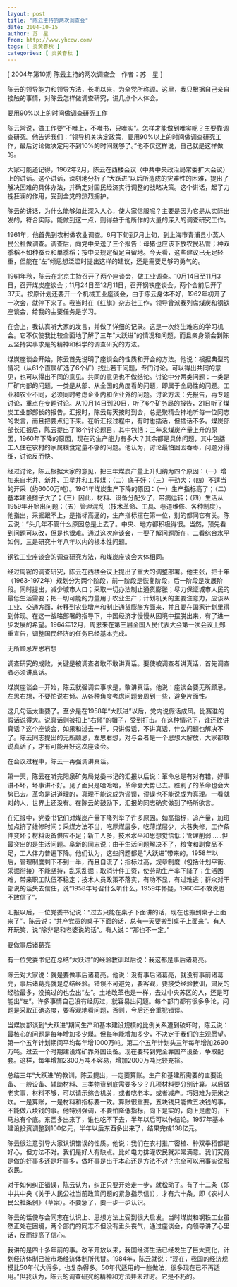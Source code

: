 ```yaml
---
layout: post
title: "陈云主持的两次调查会"
date: 2004-10-15
author: 苏　星
from: http://www.yhcqw.com/
tags: [ 炎黄春秋 ]
categories: [ 炎黄春秋 ]
---
```



[ 2004年第10期 陈云主持的两次调查会　作者：苏　星 ]

陈云的领导能力和领导方法，长期以来，为全党所称颂。这里，我只根据自己亲自接触的事情，对陈云怎样做调查研究，讲几点个人体会。

要用90%以上的时间做调查研究工作


陈云常说，做工作要“不唯上，不唯书，只唯实”。怎样才能做到唯实呢？主要靠调查研究。他告诉我们：“领导机关决定政策，要用90%以上的时间做调查研究工作，最后讨论做决定用不到10%的时间就够了。”他不仅这样说，自己就是这样做的。


大家可能还记得，1962年2月，陈云在西楼会议（中共中央政治局常委扩大会议）上的讲话。这个讲话，深刻地分析了“大跃进”以后所造成的灾难性的困难，提出了解决困难的具体办法，并确定对国民经济实行调整的战略决策。这个讲话，起了力挽狂澜的作用，受到全党的热烈拥护。

陈云的讲话，为什么能够如此深入人心，使大家信服呢？主要是因为它是从实际出发的，符合实际。能做到这一点，则得益于他所作的大量的深入的调查研究工作。


1961年，他首先到农村做农业调查。6月下旬到7月上旬，到上海市青浦县小蒸人民公社做调查。调查后，向党中央送了三个报告：母猪也应该下放农民私管；种双季稻不如种蚕豆和单季稻；按中央规定留足自留地。今天看，这些建议已无足轻重，但能在“左”倾思想泛滥时提出这样的建议，还是需要足够的勇气的。


1961年秋，陈云在北京主持召开了两个座谈会，做工业调查。10月14日至11月3日，召开煤炭座谈会；11月24日至12月11日，召开钢铁座谈会。两个会前后开了37天。按原计划还要开一个机械工业座谈会，由于陈云身体不好，1962年初开了一次会，就停下来了。我当时在《红旗》杂志社工作，领导曾派我列席煤炭和钢铁座谈会，给我的主要任务是学习。


在会上，我认真听大家的发言，并做了详细的记录。这是一次终生难忘的学习机会。它不仅使我比较全面地了解了三年“大跃进”的情况和问题，而且亲身领会到陈云坚持实事求是的精神和科学的调查研究的方法。


煤炭座谈会开始，陈云首先说明了座谈会的性质和开会的方法。他说：根据典型的情况（从61个直属矿选了6个矿）找出若干问题，专门讨论。可以得出共同的意见，也可以得出不同的意见。共同的意见也不做结论。讨论中分两类问题：一类是厂矿内部的问题，一类是从部、从全国的角度看的问题，即属于全局性的问题。工业和农业不同，必须同时考虑企业内和企业外的问题。讨论方法：先报告，再专题讨论，重点在专题讨论。从10月14日到20日，听了6个矿务局的报告，21日听了煤炭工业部部长的报告。汇报时，陈云每天按时到会，总是聚精会神地听每一位同志的发言，而且把要点记下来。在听汇报过程中，有时也插话，但插话不多。煤炭部部长汇报后，陈云提出了18个讨论题目，其中包括：三年来煤炭产量上升的原因，1960年下降的原因，现在的生产能力有多大？其余都是具体问题，其中包括工人住在农村的家属粮食定量不够的问题。他认为，讨论最怕囫囵吞枣，问题分得细，讨论反而快。


经过讨论，陈云根据大家的意见，把三年煤炭产量上升归纳为四个原因：（一）增加来自老井、新井、卫星井和工程煤；（二）底子好；（三）干劲大；（四）不适当的开采（约6000万吨）。1961年煤炭生产下降的原因：（一）生产指标高了；（二）基本建设摊子大了；（三）因此，材料、设备分配少了，带病运转；（四）生活从1959年开始出问题；（五）管理混乱（技术革命、工具、巷道维修、各种制度）。他指出，采掘跟不上，是指标高逼的，生产指标摆在第一位，别的都同它有关。陈云说：“头几年不管什么原因总是上去了。中央、地方都积极得很。当然，预先看到问题可以改，但是也很难。通过这次座谈会，一要了解问题所在，二看综合水平如何，三是研究十年八年以内的根本性问题。

钢铁工业座谈会的调查研究方法，和煤炭座谈会大体相同。


经过周密的调查研究，陈云在西楼会议上提出了重大的调整部署。他主张，把十年（1963-1972年）规划分为两个阶段，前一阶段是恢复阶段，后一阶段是发展阶段。同时提出，减少城市人口；采取一切办法制止通货膨胀；尽力保证城市人民的最低生活需要；把一切可能的力量用于农业生产；计划机关的主要注意力，应该从工业、交通方面，转移到农业增产和制止通货膨胀方面来，并且要在国家计划里得到体现。在这一战略部署的指导下，中国经济才慢慢从困境中摆脱出来，有了进一步发展的希望。1964年12月，周恩来在第三届全国人民代表大会第一次会议上郑重宣告，调整国民经济的任务已经基本完成。

无所顾忌左思右想

调查研究的成败，关键是被调查者敢不敢讲真话。要使被调查者讲真话，首先调查者必须讲真话。

煤炭座谈会一开始，陈云就强调实事求是，敢讲真话。他说：座谈会要无所顾忌，左思右想，不要怕说右倾。从各种角度考虑问题会周到一些，避免片面性。


这几句话太重要了。至少是在1958年“大跃进”以后，党内说假话成风。比赛谁的假话说得大。说真话则被扣上“右倾”的帽子，受到打击。在这种情况下，谁还敢讲真话？这个座谈会，如果和过去一样，只讲假话，不讲真话，什么问题也解决不了。陈云同志提出的无所顾忌，左思右想，对与会者是一个思想大解放，大家都敢说真话了，才有可能开好这次座谈会。

在会议过程中，陈云一再强调讲真话。


第一天，陈云在听完阳泉矿务局党委书记的汇报以后说：革命总是有对有错，好事讲不坏，坏事讲不好。见了面只是哈哈哈，革命会大势已去。胜利了的革命也会大势已去。革命是讲道理的，真理不能说成为谬误，谬误也不能说成为真理。一看就对的人，世界上还没有。在陈云的鼓励下，汇报的同志确实做到了畅所欲言。


在汇报中，党委书记们对煤炭产量下降列举了许多原因。如高指标，追产量，加班加点挤了维修时间；采煤方法不当，吃厚煤层多，吃薄煤层少，大巷失修，工作条件变坏；材料设备供应不足；新工人多，技术水平和思想觉悟低；管理削弱……但最突出的是生活问题。阜新的同志说：由于生活问题解决不了，粮食和副食品不足，工人体力普遍下降。他们认为，这些问题都是“大跃进”带来的。1958年以后，管理制度剩下不到一半，而且自流了；指标过高，规章制度（包括计划平衡、采掘衔接）不能坚持，乱采乱掘；取消计件工资，使劳动生产率下降了；生活困难，带来职工队伍不稳定；技术人员政策不落实，有功不显，有过难逃；群众对干部说的话失去信任，说“1958年号召什么听什么，1959年怀疑，1960年不敢说也不敢信了”。


汇报以后，一位党委书记说：“过去只能在桌子下面讲的话，现在也搬到桌子上面来了”。陈云说：“共产党员的桌子下面的话，总有一天要搬到桌子上面来”。有人开玩笑，说“除非是和老婆说的话”。有人说：“那也不一定。”

要做事后诸葛亮

有一位党委书记在总结“大跃进”的经验教训以后说：我这都是事后诸葛亮。


陈云对大家说：就是要做事后诸葛亮。他说：没有事后诸葛亮，就没有事前诸葛亮，事后诸葛亮就是总结经验。错误不可避免，要客观，要接受经验教训，肃反的经验最多，没搞过的也会出“左”。土地改革也是一样，去过中央苏区的人，还是可能出“左”。许多事情自己没有经历过，就容易出问题。每个部门都有很多争论，问题是采取正确态度，要客观地看问题，否则，今后还会重犯错误。


当煤炭部谈到“大跃进”期间生产和基本建设规模的比例关系遭到破坏时，陈云说：最核心的问题是每年增加多少煤。但每年能增加多少，不决定于我们的主观愿望。第一个五年计划期间平均每年增1000万吨。第二个五年计划头三年每年增加2690万吨。过去一个时期建设煤矿靠外国设备。现在要转到完全靠国产设备，争取配套。这样，每年增加2300万吨不容易，增加2000万吨比较充裕。


总结三年“大跃进”的教训，陈云提出，一定要算账。生产和基建所需要的主要设备、一般设备、辅助材料、三类物资到底需要多少？几项材料要分别计算。以后做老实事，材料不够，可以请示综合机关，或者吃老本，或者减产。巧妇难为无米之炊。一是算账，一是材料和指标要一致。算账很重要，五块钱只能做五块钱的事，不能做八块钱的事。他特别强调，不要怕降低指标，向下是实的，向上是虚的，下马总有个底。东西多出来了，谁也吃不下去，半年以后可以作结论。1957年基本建设投资调整到100亿元，半年以后东西多出来了，结果完成138亿元。


陈云很注意引导大家认识错误的性质。他说：我们在农村推广密植、种双季稻都是好心，但方法不对。我们是好人有缺点。比如电力排灌农民就非常满意。我们究竟是做的好事多还是坏事多，做坏事是出于本心还是方法不对？完全可以用事实说服农民。


对于如何纠正错误，陈云认为，纠正只要开始走一步，就松动了。有了十二条（即中共中央《关于人民公社当前政策问题的紧急指示信》），才有六十条，即《农村人民公社条例》（草案）。不要急了，要一步一步认识。


陈云的话使与会同志在认识上、思想方法上受到很大启发。当时煤炭和钢铁工业虽然正处在困境，两个部门的同志不但没有垂头丧气，通过座谈会，向领导讲了心里话，反而提高了信心。


我讲的是四十多年前的事。改革开放以来，我国经济生活已经发生了巨大变化，计划经济体制已被市场经济体制所代替。1984年，陈云就说：“现在，我国的经济规模比50年代大得多，也复杂得多。50年代适用的一些做法，很多现在已不再适用。”但我认为，陈云的调查研究的精神和方法并未过时。它是不朽的。


